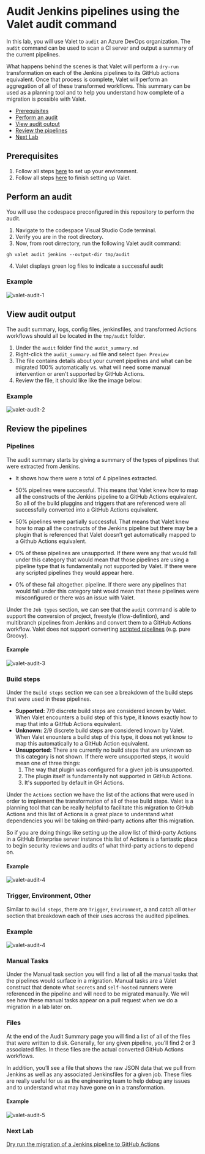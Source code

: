 # Audit Jenkins pipelines using the Valet audit command

In this lab, you will use Valet to `audit` an Azure DevOps organization. The `audit` command can be used to scan a CI server and output a summary of the current pipelines.

What happens behind the scenes is that Valet will perform a `dry-run` transformation on each of the Jenkins pipelines to its GitHub actions equivalent. Once that process is complete, Valet will perform an aggregation of all of these transformed workflows. This summary can be used as a planning tool and to help you understand how complete of a migration is possible with Valet.

- [Prerequisites](#prerequisites)
- [Perform an audit](#perform-an-audit)
- [View audit output](#view-audit-output)
- [Review the pipelines](#review-the-pipelines)
- [Next Lab](#next-lab)

## Prerequisites

1. Follow all steps [here](../jenkins#readme) to set up your environment.
2. Follow all steps [here](../jenkins#valet_configure_lab) to finish setting up Valet.

## Perform an audit

You will use the codespace preconfigured in this repository to perform the audit.

1. Navigate to the codespace Visual Studio Code terminal.
2. Verify you are in the root directory.
3. Now, from root dirrectory, run the following Valet audit command:
  
```
gh valet audit jenkins --output-dir tmp/audit
```

4. Valet displays green log files to indicate a successful audit  

### Example

![valet-audit-1](https://user-images.githubusercontent.com/19557880/184247823-77aa9fa0-da6a-48dc-b7a3-32e1a633045a.png)

## View audit output

The audit summary, logs, config files, jenkinsfiles, and transformed Actions workflows should all be located in the `tmp/audit` folder.

1. Under the `audit` folder find the `audit_summary.md`
2. Right-click the `audit_summary.md` file and select `Open Preview`
3. The file contains details about your current pipelines and what can be migrated 100% automatically vs. what will need some manual intervention or aren't supported by GitHub Actions.
4. Review the file, it should like like the image below:

### Example

![valet-audit-2](https://user-images.githubusercontent.com/26442605/169615428-26f7a962-2064-46d0-8206-ea930109b252.png)

## Review the pipelines

### Pipelines

The audit summary starts by giving a summary of the types of pipelines that were extracted from Jenkins.

- It shows how there were a total of 4 pipelines extracted.

- 50% pipelines were successful. This means that Valet knew how to map all the constructs of the Jenkins pipeline to a GitHub Actions equivalent. So all of the build pluggins and triggers that are referenced  were all successfully converted into a GitHub Actions equivalent.

- 50% pipelines were partially successful. That means that Valet knew how to map all the constructs of the Jenkins pipeline but there may be a plugin that is referenced that Valet doesn’t get automatically mapped to a Github Actions equivalent.

- 0% of these pipelines are unsupported. If there were any that would fall under this category that would mean that those pipelines are using a pipeline type that is fundamentally not supported by Valet. If there were any scripted pipelines they would appear here.

- 0% of these fail altogether. pipeline. If there were any pipelines that would fall under this category taht would mean that these pipelines were misconfigured or there was an issue with Valet.

Under the `Job types` section, we can see that the `audit` command is able to support the conversion of project, freestyle (flow-defintion), and multibranch pipelines from Jenkins and convert them to a GitHub Actions workflow. Valet does not support converting [scripted pipelines](https://www.jenkins.io/doc/book/pipeline/syntax/#scripted-pipeline) (e.g. pure Groovy).

#### Example

![valet-audit-3](https://user-images.githubusercontent.com/19557880/184190501-6bb2ad34-1680-404a-9cb5-93012a25e0c8.png)

### Build steps

Under the `Build steps` section we can see a breakdown of the build steps that were used in these pipelines.

- <b>Supported:</b> 7/9 discrete build steps are considered known by Valet. When Valet encounters a build step of this type, it knows exactly how to map that into a GitHub Actions equivalent.
- <b>Unknown:</b> 2/9 discrete build steps are considered known by Valet. When Valet enounters a build step of this type, it does not yet know to map this automatically to a GitHub Action equivalent.
- <b>Unsupported:</b> There are currently no build steps that are unknown so this category is not shown. If there were unsupported steps, it would mean one of three things:
    1. The way that plugin was configured for a given job is unsupported.
    2. The plugin itself is fundamentally not supported in GitHub Actions.
    3. It's supported by default in GH Actions.

Under the `Actions` section we have the list of the actions that were used in order to implement the transformation of all of these build steps. Valet is a planning tool that can be really helpful to facilitate this migration to GitHub Actions and this list of Actions is a great place to understand what dependencies you will be taking on third-party actions after this migration.

 So if you are doing things like setting up the allow list of third-party Actions in a GitHub Enterprise server instance this list of Actions is a fantastic place to begin security reviews and audits of what third-party actions to depend on.

#### Example

![valet-audit-4](https://user-images.githubusercontent.com/19557880/184191935-c29c3121-66e2-4c33-a71e-07ad1ef42b5c.png)

### Trigger, Environment, Other

Similar to `Build steps`, there are `Trigger`, `Environment`, a and catch all `Other` section that breakdown each of their uses accross the audited pipelines.

### Example

![valet-audit-4](https://user-images.githubusercontent.com/19557880/184197153-8477c147-646b-4d05-8988-29ce4d28241f.png)

### Manual Tasks

Under the Manual task section you will find a list of all the manual tasks that the pipelines would surface in a migration. Manual tasks are a Valet construct that denote what `secrets` and `self-hosted` runners were referenced in the pipeline and will need to be migrated manually. We will see how these manual tasks appear on a pull request when we do a migration in a lab later on.

### Files

At the end of the Audit Summary page you will find a list of all of the files that were written to disk. Generally, for any given pipeline, you’ll find 2 or 3 associated files. In these files are the actual converted GitHub Actions workflows.

In addition, you’ll see a file that shows the raw JSON data that we pull from Jenkins as well as any associated Jenkinsfiles for a given job. These files are really useful for us as the engineering team to help debug any issues and to understand what may have gone on in a transformation.

#### Example

![valet-audit-5](https://user-images.githubusercontent.com/19557880/184228434-4b57f77b-db93-43d6-8b8d-4eebfc445160.png)

### Next Lab

[Dry run the migration of a Jenkins pipeline to GitHub Actions](valet-dry-run-lab.md)
